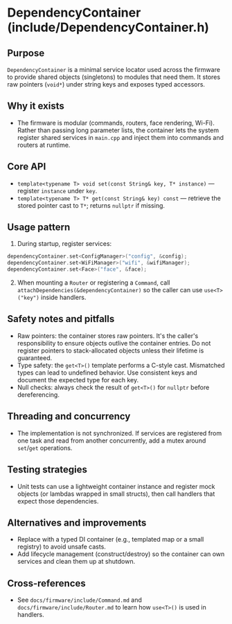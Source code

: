 DependencyContainer (include/DependencyContainer.h)
===================================================

Purpose
-------
`DependencyContainer` is a minimal service locator used across the firmware to provide shared objects (singletons) to modules that need them. It stores raw pointers (`void*`) under string keys and exposes typed accessors.

Why it exists
--------------
- The firmware is modular (commands, routers, face rendering, Wi-Fi). Rather than passing long parameter lists, the container lets the system register shared services in `main.cpp` and inject them into commands and routers at runtime.

Core API
--------
- `template<typename T> void set(const String& key, T* instance)` — register `instance` under `key`.
- `template<typename T> T* get(const String& key) const` — retrieve the stored pointer cast to `T*`; returns `nullptr` if missing.

Usage pattern
-------------
1. During startup, register services:

```cpp
dependencyContainer.set<ConfigManager>("config", &config);
dependencyContainer.set<WiFiManager>("wifi", &wifiManager);
dependencyContainer.set<Face>("face", &face);
```

2. When mounting a `Router` or registering a `Command`, call `attachDependencies(&dependencyContainer)` so the caller can use `use<T>("key")` inside handlers.

Safety notes and pitfalls
------------------------
- Raw pointers: the container stores raw pointers. It's the caller's responsibility to ensure objects outlive the container entries. Do not register pointers to stack-allocated objects unless their lifetime is guaranteed.
- Type safety: the `get<T>()` template performs a C-style cast. Mismatched types can lead to undefined behavior. Use consistent keys and document the expected type for each key.
- Null checks: always check the result of `get<T>()` for `nullptr` before dereferencing.

Threading and concurrency
-------------------------
- The implementation is not synchronized. If services are registered from one task and read from another concurrently, add a mutex around `set`/`get` operations.

Testing strategies
------------------
- Unit tests can use a lightweight container instance and register mock objects (or lambdas wrapped in small structs), then call handlers that expect those dependencies.

Alternatives and improvements
-----------------------------
- Replace with a typed DI container (e.g., templated map or a small registry) to avoid unsafe casts.
- Add lifecycle management (construct/destroy) so the container can own services and clean them up at shutdown.

Cross-references
----------------
- See `docs/firmware/include/Command.md` and `docs/firmware/include/Router.md` to learn how `use<T>()` is used in handlers.
